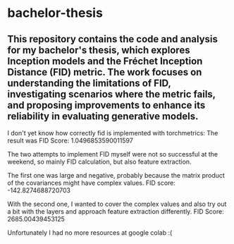 # bachelor-thesis
This repository contains the code and analysis for my bachelor's thesis, which explores Inception models and the Fréchet Inception Distance (FID) metric. The work focuses on understanding the limitations of FID, investigating scenarios where the metric fails, and proposing improvements to enhance its reliability in evaluating generative models.
---

I don't yet know how correctly fid is implemented with torchmetrics:
The result was FID Score: 1.0496853590011597

The two attempts to implement FID myself were not so successful at the weekend, so mainly FID calculation, but also feature extraction. 

The first one was large and negative, probably because the matrix product of the covariances might have complex values. FID score: -142.8274688720703

With the second one, I wanted to cover the complex values and also try out a bit with the layers and approach feature extraction differently.
FID Score: 2685.00439453125

Unfortunately I had no more resources at google colab :(
